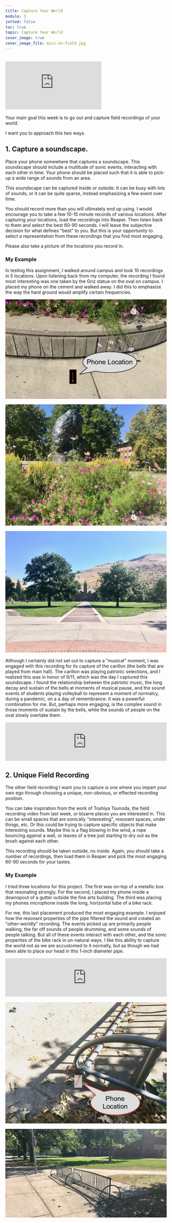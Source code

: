 ```yaml
---
title: Capture Your World
module: 3
jotted: false
toc: true
topic: Capture Your World
cover_image: true
cover_image_file: mics-in-field.jpg
---
```



<br />


<div class="embed-responsive embed-responsive-16by9"><iframe class="embed-responsive-item" src="https://www.youtube.com/embed/dsWPQfhVQ60" frameborder="0" allow="accelerometer; autoplay; encrypted-media; gyroscope; picture-in-picture" allowfullscreen></iframe></div>

Your main goal this week is to go out and capture field recordings of your world.

I want you to approach this two ways.

## 1. Capture a soundscape.

Place your phone somewhere that captures a soundscape. This soundscape should include a multitude of sonic events, interacting with each other in time. Your phone should be placed such that it is able to pick-up a wide range of sounds from an area.

This soundscape can be captured inside or outside. It can be busy with lots of sounds, or it can be quite sparse, instead emphasizing a few event over time.

You should record more than you will ultimately end up using. I would encourage you to take a few 10-15 minute records of various locations. After capturing your locations, load the recordings into Reaper. Then listen back to them and select the best 60-90 seconds. I will leave the subjective decision for what defines "best" to you. But this is your opportunity to select a representation from these recordings that you find most engaging.

Please also take a picture of the locations you record in.

### My Example

In testing this assignment, I walked around campus and took 10 recordings in 5 locations. Upon listening back from my computer, the recording I found most interesting was one taken by the Griz statue on the oval on campus. I placed my phone on the cement and walked away. I did this to emphasize the way the hard ground would amplify certain frequencies.

![Example of where I placed my phone. The arrow is the direction the microphone was pointing.](../imgs/soundscape1-ground.jpeg "Example of where I placed my phone. The arrow is the direction the microphone was pointing.")

![Back of the Griz statue where I took my recording](../imgs/soundscape1-backOfBear.jpeg "Back of the Griz statue where I took my recording")

![Main hall at the time I took my soundscape recording](../imgs/soundscape1-mainHall.jpeg "Main hall at the time I took my soundscape recording")

Although I certainly did not set out to capture a "musical" moment, I was engaged with this recording for its capture of the carillon (the bells that are played from main hall). The carillon was playing patriotic selections, and I realized this was in honor of 9/11, which was the day I captured this soundscape. I found the relationship between the patriotic music, the long decay and sustain of the bells at moments of musical pause, and the sound events of students playing volleyball to represent a moment of normalcy, during a pandemic, on a a day of remembrance. It was a powerful combination for me. But, perhaps more engaging, is the complex sound in those moments of sustain by the bells, while the sounds of people on the oval slowly overtake them.

<iframe style="border: 0; width: 100%; height: 120px;" src="https://bandcamp.com/EmbeddedPlayer/album=1498841382/size=large/bgcol=333333/linkcol=0f91ff/tracklist=false/artwork=small/track=126323811/transparent=true/" seamless><a href="https://michaelmusick.bandcamp.com/album/examples-from-intro-to-sonic-art">Examples from Intro to Sonic Art by Michael Musick</a></iframe>

<!-- Place in recording here. -->

## 2. Unique Field Recording

The other field recording I want you to capture is one where you impart your own ego through choosing a unique, non-obvious, or effected recording position.

You can take inspiration from the work of Toshiya Tsunoda, the field recording video from last week, or bizarre places you are interested in. This can be small spaces that are sonically "interesting", resonant spaces, under things, etc. Or this could be trying to capture specific objects that make interesting sounds. Maybe this is a flag blowing in the wind, a rope bouncing against a wall, or leaves of a tree just starting to dry out as the brush against each other.

This recording should be taken outside, no inside. Again, you should take a number of recordings, then load them in Reaper and pick the most engaging 60-90 seconds for your tastes.

### My Example

I tried three locations for this project. The first was on-top of a metallic box that resonating strongly. For the second, I placed my phone inside a downspout of a gutter outside the fine arts building. The third was placing my phones microphone inside the long, horizontal tube of a bike rack.

For me, this last placement produced the most engaging example. I enjoyed how the resonant properties of the pipe filtered the sound and created an "other-worldly" recording. The events picked up are primarily people walking, the far off sounds of people drumming, and some sounds of people talking. But all of these events interact with each other, and the sonic properties of the bike rack in un-natural ways. I like this ability to capture the world not as we are accustomed to it normally, but as though we had been able to place our head in this 1-inch diameter pipe.


<iframe style="border: 0; width: 100%; height: 120px;" src="https://bandcamp.com/EmbeddedPlayer/album=1498841382/size=large/bgcol=333333/linkcol=0f91ff/tracklist=false/artwork=small/track=3905826912/transparent=true/" seamless><a href="https://michaelmusick.bandcamp.com/album/examples-from-intro-to-sonic-art">Examples from Intro to Sonic Art by Michael Musick</a></iframe>

![Close shot of the bike rack pipe, as well as the placement of the phone](../imgs/soundscape2-bikeRackClose.jpeg "Close shot of the bike rack pipe, as well as the placement of the phone")

![Far shot of the bike rack to provide context of the greater area](../imgs/soundscape2-bikeRackFar.jpeg "Far shot of the bike rack to provide context of the greater area")
